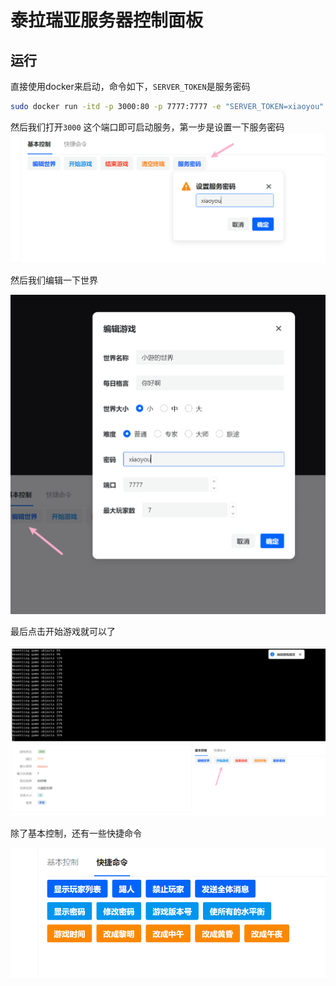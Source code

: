 # 泰拉瑞亚服务器控制面板

## 运行

直接使用docker来启动，命令如下，`SERVER_TOKEN`是服务密码
```bash
sudo docker run -itd -p 3000:80 -p 7777:7777 -e "SERVER_TOKEN=xiaoyou" xiaoyou66/terraria:v1.0
```

然后我们打开`3000` 这个端口即可启动服务，第一步是设置一下服务密码
![img.png](img/img.png)


然后我们编辑一下世界

![img.png](img/img2.png)

最后点击开始游戏就可以了

![img.png](img/img3.png)

除了基本控制，还有一些快捷命令

![img.png](img/img4.png)